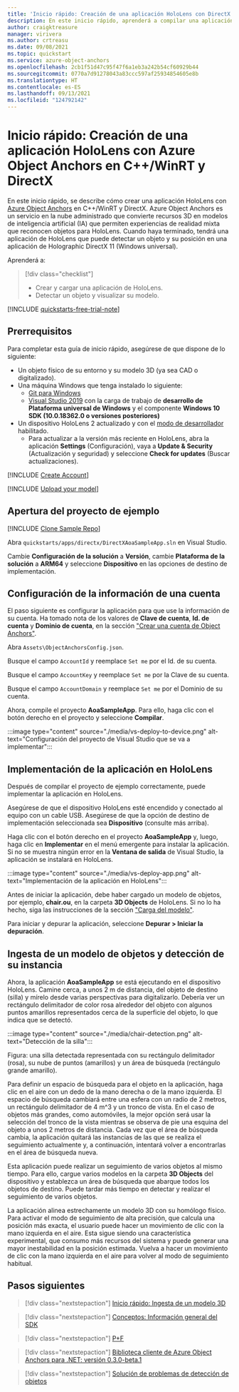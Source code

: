 ```yaml
---
title: 'Inicio rápido: Creación de una aplicación HoloLens con DirectX'
description: En este inicio rápido, aprenderá a compilar una aplicación HoloLens con Object Anchors.
author: craigktreasure
manager: virivera
ms.author: crtreasu
ms.date: 09/08/2021
ms.topic: quickstart
ms.service: azure-object-anchors
ms.openlocfilehash: 2cb1f51d47c95f47f6a1eb3a242b54cf60929b44
ms.sourcegitcommit: 0770a7d91278043a83ccc597af25934854605e8b
ms.translationtype: HT
ms.contentlocale: es-ES
ms.lasthandoff: 09/13/2021
ms.locfileid: "124792142"
---
```

# <a name="quickstart-create-a-hololens-app-with-azure-object-anchors-in-cwinrt-and-directx"></a>Inicio rápido: Creación de una aplicación HoloLens con Azure Object Anchors en C++/WinRT y DirectX

En este inicio rápido, se describe cómo crear una aplicación HoloLens con [Azure Object Anchors](../overview.md) en C++/WinRT y DirectX. Azure Object Anchors es un servicio en la nube administrado que convierte recursos 3D en modelos de inteligencia artificial (IA) que permiten experiencias de realidad mixta que reconocen objetos para HoloLens. Cuando haya terminado, tendrá una aplicación de HoloLens que puede detectar un objeto y su posición en una aplicación de Holographic DirectX 11 (Windows universal).

Aprenderá a:

> [!div class="checklist"]
> * Crear y cargar una aplicación de HoloLens.
> * Detectar un objeto y visualizar su modelo.

[!INCLUDE [quickstarts-free-trial-note](../../../includes/quickstarts-free-trial-note.md)]

## <a name="prerequisites"></a>Prerrequisitos

Para completar esta guía de inicio rápido, asegúrese de que dispone de lo siguiente:

* Un objeto físico de su entorno y su modelo 3D (ya sea CAD o digitalizado).
* Una máquina Windows que tenga instalado lo siguiente:
  * <a href="https://git-scm.com" target="_blank">Git para Windows</a>
  * <a href="https://www.visualstudio.com/downloads/" target="_blank">Visual Studio 2019</a> con la carga de trabajo de **desarrollo de Plataforma universal de Windows** y el componente **Windows 10 SDK (10.0.18362.0 o versiones posteriores)**
* Un dispositivo HoloLens 2 actualizado y con el [modo de desarrollador](/windows/mixed-reality/using-visual-studio#enabling-developer-mode) habilitado.
  * Para actualizar a la versión más reciente en HoloLens, abra la aplicación **Settings** (Configuración), vaya a **Update & Security** (Actualización y seguridad) y seleccione **Check for updates** (Buscar actualizaciones).

[!INCLUDE [Create Account](../../../includes/object-anchors-get-started-create-account.md)]

[!INCLUDE [Upload your model](../../../includes/object-anchors-quickstart-unity-upload-model.md)]

## <a name="open-the-sample-project"></a>Apertura del proyecto de ejemplo

[!INCLUDE [Clone Sample Repo](../../../includes/object-anchors-clone-sample-repository.md)]

Abra `quickstarts/apps/directx/DirectXAoaSampleApp.sln` en Visual Studio.

Cambie **Configuración de la solución** a **Versión**, cambie **Plataforma de la solución** a **ARM64** y seleccione **Dispositivo** en las opciones de destino de implementación.

## <a name="configure-the-account-information"></a>Configuración de la información de una cuenta

El paso siguiente es configurar la aplicación para que use la información de su cuenta. Ha tomado nota de los valores de **Clave de cuenta**, **Id. de cuenta** y **Dominio de cuenta**, en la sección ["Crear una cuenta de Object Anchors"](#create-an-object-anchors-account).

Abra `Assets\ObjectAnchorsConfig.json`.

Busque el campo `AccountId` y reemplace `Set me` por el Id. de su cuenta.

Busque el campo `AccountKey` y reemplace `Set me` por la Clave de su cuenta.

Busque el campo `AccountDomain` y reemplace `Set me` por el Dominio de su cuenta.

Ahora, compile el proyecto **AoaSampleApp**. Para ello, haga clic con el botón derecho en el proyecto y seleccione **Compilar**.

:::image type="content" source="./media/vs-deploy-to-device.png" alt-text="Configuración del proyecto de Visual Studio que se va a implementar":::

## <a name="deploy-the-app-to-hololens"></a>Implementación de la aplicación en HoloLens

Después de compilar el proyecto de ejemplo correctamente, puede implementar la aplicación en HoloLens.

Asegúrese de que el dispositivo HoloLens esté encendido y conectado al equipo con un cable USB. Asegúrese de que la opción de destino de implementación seleccionada sea **Dispositivo** (consulte más arriba).

Haga clic con el botón derecho en el proyecto **AoaSampleApp** y, luego, haga clic en **Implementar** en el menú emergente para instalar la aplicación. Si no se muestra ningún error en la **Ventana de salida** de Visual Studio, la aplicación se instalará en HoloLens.

:::image type="content" source="./media/vs-deploy-app.png" alt-text="Implementación de la aplicación en HoloLens":::

Antes de iniciar la aplicación, debe haber cargado un modelo de objetos, por ejemplo, **chair.ou**, en la carpeta **3D Objects** de HoloLens. Si no lo ha hecho, siga las instrucciones de la sección ["Carga del modelo"](#upload-your-model).

Para iniciar y depurar la aplicación, seleccione **Depurar > Iniciar la depuración**.

## <a name="ingest-object-model-and-detect-its-instance"></a>Ingesta de un modelo de objetos y detección de su instancia

Ahora, la aplicación **AoaSampleApp** se está ejecutando en el dispositivo HoloLens. Camine cerca, a unos 2 m de distancia, del objeto de destino (silla) y mírelo desde varias perspectivas para digitalizarlo. Debería ver un rectángulo delimitador de color rosa alrededor del objeto con algunos puntos amarillos representados cerca de la superficie del objeto, lo que indica que se detectó.

:::image type="content" source="./media/chair-detection.png" alt-text="Detección de la silla":::

Figura: una silla detectada representada con su rectángulo delimitador (rosa), su nube de puntos (amarillos) y un área de búsqueda (rectángulo grande amarillo).

Para definir un espacio de búsqueda para el objeto en la aplicación, haga clic en el aire con un dedo de la mano derecha o de la mano izquierda. El espacio de búsqueda cambiará entre una esfera con un radio de 2 metros, un rectángulo delimitador de 4 m^3 y un tronco de vista. En el caso de objetos más grandes, como automóviles, la mejor opción será usar la selección del tronco de la vista mientras se observa de pie una esquina del objeto a unos 2 metros de distancia.
Cada vez que el área de búsqueda cambia, la aplicación quitará las instancias de las que se realiza el seguimiento actualmente y, a continuación, intentará volver a encontrarlas en el área de búsqueda nueva.

Esta aplicación puede realizar un seguimiento de varios objetos al mismo tiempo. Para ello, cargue varios modelos en la carpeta **3D Objects** del dispositivo y establezca un área de búsqueda que abarque todos los objetos de destino. Puede tardar más tiempo en detectar y realizar el seguimiento de varios objetos.

La aplicación alinea estrechamente un modelo 3D con su homólogo físico. Para activar el modo de seguimiento de alta precisión, que calcula una posición más exacta, el usuario puede hacer un movimiento de clic con la mano izquierda en el aire. Esta sigue siendo una característica experimental, que consumo más recursos del sistema y puede generar una mayor inestabilidad en la posición estimada. Vuelva a hacer un movimiento de clic con la mano izquierda en el aire para volver al modo de seguimiento habitual.

## <a name="next-steps"></a>Pasos siguientes

> [!div class="nextstepaction"]
> [Inicio rápido: Ingesta de un modelo 3D](./get-started-model-conversion.md)

> [!div class="nextstepaction"]
> [Conceptos: Información general del SDK](../concepts/sdk-overview.md)

> [!div class="nextstepaction"]
> [P+F](../faq.md)

> [!div class="nextstepaction"]
> [Biblioteca cliente de Azure Object Anchors para .NET: versión 0.3.0-beta.1](/dotnet/api/overview/azure/mixedreality.objectanchors.conversion-readme-pre)

> [!div class="nextstepaction"]
> [Solución de problemas de detección de objetos](../troubleshoot/object-detection.md)

